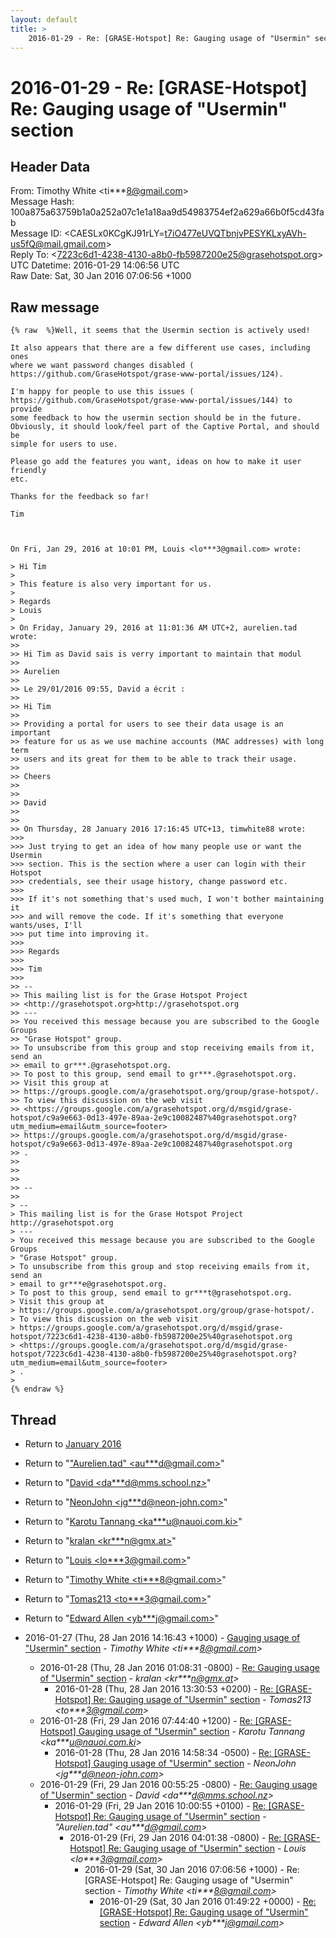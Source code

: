 ```yaml
---
layout: default
title: >
    2016-01-29 - Re: [GRASE-Hotspot] Re: Gauging usage of "Usermin" section
---
```


# 2016-01-29 - Re: [GRASE-Hotspot] Re: Gauging usage of "Usermin" section

## Header Data

From: Timothy White \<ti***8@gmail.com\><br>
Message Hash: 100a875a63759b1a0a252a07c1e1a18aa9d54983754ef2a629a66b0f5cd43fab<br>
Message ID: \<CAESLx0KCgKJ91rLY=t7iO477eUVQTbnjvPESYKLxyAVh-us5fQ@mail.gmail.com\><br>
Reply To: \<7223c6d1-4238-4130-a8b0-fb5987200e25@grasehotspot.org\><br>
UTC Datetime: 2016-01-29 14:06:56 UTC<br>
Raw Date: Sat, 30 Jan 2016 07:06:56 +1000<br>

## Raw message

```
{% raw  %}Well, it seems that the Usermin section is actively used!

It also appears that there are a few different use cases, including ones
where we want password changes disabled (
https://github.com/GraseHotspot/grase-www-portal/issues/124).

I'm happy for people to use this issues (
https://github.com/GraseHotspot/grase-www-portal/issues/144) to provide
some feedback to how the usermin section should be in the future.
Obviously, it should look/feel part of the Captive Portal, and should be
simple for users to use.

Please go add the features you want, ideas on how to make it user friendly
etc.

Thanks for the feedback so far!

Tim



On Fri, Jan 29, 2016 at 10:01 PM, Louis <lo***3@gmail.com> wrote:

> Hi Tim
>
> This feature is also very important for us.
>
> Regards
> Louis
>
> On Friday, January 29, 2016 at 11:01:36 AM UTC+2, aurelien.tad wrote:
>>
>> Hi Tim as David sais is verry important to maintain that modul
>>
>> Aurelien
>>
>> Le 29/01/2016 09:55, David a écrit :
>>
>> Hi Tim
>>
>> Providing a portal for users to see their data usage is an important
>> feature for us as we use machine accounts (MAC addresses) with long term
>> users and its great for them to be able to track their usage.
>>
>> Cheers
>>
>>
>> David
>>
>>
>> On Thursday, 28 January 2016 17:16:45 UTC+13, timwhite88 wrote:
>>>
>>> Just trying to get an idea of how many people use or want the Usermin
>>> section. This is the section where a user can login with their Hotspot
>>> credentials, see their usage history, change password etc.
>>>
>>> If it's not something that's used much, I won't bother maintaining it
>>> and will remove the code. If it's something that everyone wants/uses, I'll
>>> put time into improving it.
>>>
>>> Regards
>>>
>>> Tim
>>>
>> --
>> This mailing list is for the Grase Hotspot Project
>> <http://grasehotspot.org>http://grasehotspot.org
>> ---
>> You received this message because you are subscribed to the Google Groups
>> "Grase Hotspot" group.
>> To unsubscribe from this group and stop receiving emails from it, send an
>> email to gr***.@grasehotspot.org.
>> To post to this group, send email to gr***.@grasehotspot.org.
>> Visit this group at
>> https://groups.google.com/a/grasehotspot.org/group/grase-hotspot/.
>> To view this discussion on the web visit
>> <https://groups.google.com/a/grasehotspot.org/d/msgid/grase-hotspot/c9a9e663-0d13-497e-89aa-2e9c10082487%40grasehotspot.org?utm_medium=email&utm_source=footer>
>> https://groups.google.com/a/grasehotspot.org/d/msgid/grase-hotspot/c9a9e663-0d13-497e-89aa-2e9c10082487%40grasehotspot.org
>> .
>>
>>
>>
>> --
>>
> --
> This mailing list is for the Grase Hotspot Project http://grasehotspot.org
> ---
> You received this message because you are subscribed to the Google Groups
> "Grase Hotspot" group.
> To unsubscribe from this group and stop receiving emails from it, send an
> email to gr***e@grasehotspot.org.
> To post to this group, send email to gr***t@grasehotspot.org.
> Visit this group at
> https://groups.google.com/a/grasehotspot.org/group/grase-hotspot/.
> To view this discussion on the web visit
> https://groups.google.com/a/grasehotspot.org/d/msgid/grase-hotspot/7223c6d1-4238-4130-a8b0-fb5987200e25%40grasehotspot.org
> <https://groups.google.com/a/grasehotspot.org/d/msgid/grase-hotspot/7223c6d1-4238-4130-a8b0-fb5987200e25%40grasehotspot.org?utm_medium=email&utm_source=footer>
> .
>
{% endraw %}
```

## Thread

+ Return to [January 2016](/archive/2016/01)

+ Return to "["Aurelien.tad" <au***d<span>@</span>gmail.com>](/authors/au___d_at_gmail_com)"
+ Return to "[David <da***d<span>@</span>mms.school.nz>](/authors/da___d_at_mms_school_nz)"
+ Return to "[NeonJohn <jg***d<span>@</span>neon-john.com>](/authors/jg___d_at_neonjohn_com)"
+ Return to "[Karotu Tannang <ka***u<span>@</span>nauoi.com.ki>](/authors/ka___u_at_nauoi_com_ki)"
+ Return to "[kralan <kr***n<span>@</span>gmx.at>](/authors/kr___n_at_gmx_at)"
+ Return to "[Louis <lo***3<span>@</span>gmail.com>](/authors/lo___3_at_gmail_com)"
+ Return to "[Timothy White <ti***8<span>@</span>gmail.com>](/authors/ti___8_at_gmail_com)"
+ Return to "[Tomas213 <to***3<span>@</span>gmail.com>](/authors/to___3_at_gmail_com)"
+ Return to "[Edward Allen <yb***j<span>@</span>gmail.com>](/authors/yb___j_at_gmail_com)"

+ 2016-01-27 (Thu, 28 Jan 2016 14:16:43 +1000) - [Gauging usage of "Usermin" section](/archive/2016/01/fcae509b4f1561f2f326b08e7b7fe172a8ada38feb4c83f787551c5b45b2d179) - _Timothy White \<ti***8@gmail.com\>_
  + 2016-01-28 (Thu, 28 Jan 2016 01:08:31 -0800) - [Re: Gauging usage of "Usermin" section](/archive/2016/01/e682553366e37d2043d80f4330d14e2a69b82aad0e3bf88033bb4245a39f6397) - _kralan \<kr***n@gmx.at\>_
    + 2016-01-28 (Thu, 28 Jan 2016 13:30:53 +0200) - [Re: [GRASE-Hotspot] Re: Gauging usage of "Usermin" section](/archive/2016/01/428ec8b335174af9de443d934e0b6efd053fb6fc9684d91df376f0f621a2410e) - _Tomas213 \<to***3@gmail.com\>_
  + 2016-01-28 (Fri, 29 Jan 2016 07:44:40 +1200) - [Re: [GRASE-Hotspot] Gauging usage of "Usermin" section](/archive/2016/01/1f991f62ec702edc30fc17ed50935e224e1605ceff149bef0c6be135a2691cad) - _Karotu Tannang \<ka***u@nauoi.com.ki\>_
    + 2016-01-28 (Thu, 28 Jan 2016 14:58:34 -0500) - [Re: [GRASE-Hotspot] Gauging usage of "Usermin" section](/archive/2016/01/b3418e6fa20bd36e4cae428dead9d2fab6f105b9f1a68a7ae4681086dd53c3eb) - _NeonJohn \<jg***d@neon-john.com\>_
  + 2016-01-29 (Fri, 29 Jan 2016 00:55:25 -0800) - [Re: Gauging usage of "Usermin" section](/archive/2016/01/d41d20a7288e08f7816b9c5f16f69a6a8078234d16f57499072e9d55fc796cda) - _David \<da***d@mms.school.nz\>_
    + 2016-01-29 (Fri, 29 Jan 2016 10:00:55 +0100) - [Re: [GRASE-Hotspot] Re: Gauging usage of "Usermin" section](/archive/2016/01/1dda6ae1955952e23724af06c486b7f2f74aaae1b7b1daccb76fe0616b7b3b8b) - _"Aurelien.tad" \<au***d@gmail.com\>_
      + 2016-01-29 (Fri, 29 Jan 2016 04:01:38 -0800) - [Re: [GRASE-Hotspot] Re: Gauging usage of "Usermin" section](/archive/2016/01/7b8ecd5fe598176ab8eecfb0b75d7a71b13c9815e0fd5fff208092c62ca6e26d) - _Louis \<lo***3@gmail.com\>_
        + 2016-01-29 (Sat, 30 Jan 2016 07:06:56 +1000) - Re: [GRASE-Hotspot] Re: Gauging usage of "Usermin" section - _Timothy White \<ti***8@gmail.com\>_
          + 2016-01-29 (Sat, 30 Jan 2016 01:49:22 +0000) - [Re: [GRASE-Hotspot] Re: Gauging usage of "Usermin" section](/archive/2016/01/ee11907db23d0010e7f443455ba7444e3214555d4c264a99175c4b10a1cf7182) - _Edward Allen \<yb***j@gmail.com\>_

